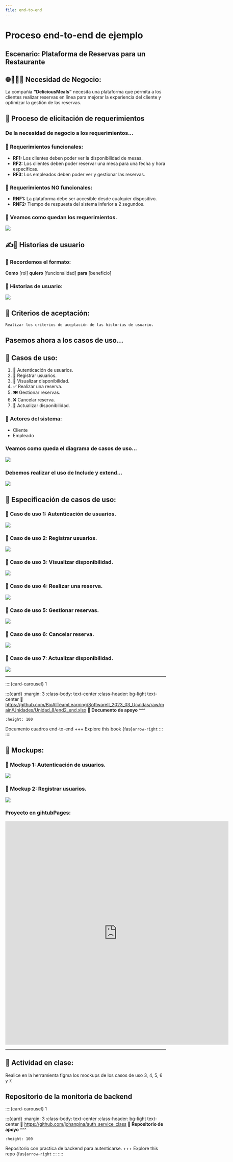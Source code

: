 ```yaml
---
file: end-to-end
---
```


# Proceso end-to-end de ejemplo

## Escenario: **Plataforma de Reservas para un Restaurante**


## 🌐🍔👨‍🍳 Necesidad de Negocio: 

La compañía **"DeliciousMeals"** necesita una plataforma que permita a los clientes realizar reservas en línea para mejorar la experiencia del cliente y optimizar la gestión de las reservas.

## 📘 Proceso de elicitación de requerimientos

### De la necesidad de negocio a los requerimientos...


### 📌  Requerimientos funcionales:

* **RF1:** Los clientes deben poder ver la disponibilidad de mesas.
* **RF2:** Los clientes deben poder reservar una mesa para una fecha y hora específicas.
* **RF3:** Los empleados deben poder ver y gestionar las reservas.

### 📌  Requerimientos NO funcionales:

* **RNF1:** La plataforma debe ser accesible desde cualquier dispositivo.
* **RNF2:** Tiempo de respuesta del sistema inferior a 2 segundos.

### 🎯 Veamos como quedan los requerimientos.


<img src="../../_static/images/RFEE.png" />


## ✍️🎒  Historias de usuario

### 🧠 Recordemos el formato: 

**Como** [rol] **quiero** [funcionalidad] **para** [beneficio]

### 📌  Historias de usuario:

<img src="../../_static/images/HUEE.png" />

## 📌  Criterios de aceptación:

```{warning}
Realizar los criterios de aceptación de las historias de usuario.

```

## Pasemos ahora a los casos de uso...

## 📌  Casos de uso:

1. 📍 Autenticación de usuarios.
2. 🔐 Registrar usuarios.
3. 👀 Visualizar disponibilidad.
4. ✅ Realizar una reserva.
5. 🍽️ Gestionar reservas.
6. ❌ Cancelar reserva.
7. 📆 Actualizar disponibilidad.

### 👥 Actores del sistema:

* Cliente
* Empleado

### Veamos como queda el diagrama de casos de uso...

<img src="../../_static/images/DCUEE.png" />


### Debemos realizar el uso de Include y extend...

<img src="../../_static/images/DCUEE2.png" />

## 📌  Especificación de casos de uso:

### 📌  Caso de uso 1: Autenticación de usuarios.

<img src="../../_static/images/ECUEE1.png" />

### 📌  Caso de uso 2: Registrar usuarios.

<img src="../../_static/images/ECUEE1_2.png" />

### 📌  Caso de uso 3: Visualizar disponibilidad.

<img src="../../_static/images/ECUEE2.png" />

### 📌  Caso de uso 4: Realizar una reserva.

<img src="../../_static/images/ECUEE3.png" />

### 📌  Caso de uso 5: Gestionar reservas.

<img src="../../_static/images/ECUEE4.png" />

### 📌  Caso de uso 6: Cancelar reserva.

<img src="../../_static/images/ECUEE5.png" />

### 📌  Caso de uso 7: Actualizar disponibilidad.

<img src="../../_static/images/ECUEE6.png" />

---

::::{card-carousel} 1

:::{card}
:margin: 3
:class-body: text-center
:class-header: bg-light text-center
:link: https://github.com/BioAITeamLearning/SoftwareII_2023_03_Ucaldas/raw/main/Unidades/Unidad_8/end2_end.xlsx
**💬 Documento de apoyo**
^^^
```{image} https://mailmeteor.com/logos/assets/PNG/Google_Sheets_Logo_512px.png
:height: 100
```

Documento cuadros end-to-end
+++
Explore this book {fas}`arrow-right`
:::
::::


## 📌  Mockups:

### 📌  Mockup 1: Autenticación de usuarios.

<img src="../../_static/images/Mockup1.png" />

### 📌  Mockup 2: Registrar usuarios.

<img src="../../_static/images/Mockup2_2.png" />

### Proyecto en gihtubPages:

<iframe src="https://johanpina.github.io/mockup_example/" width="700" height="700" frameborder="0" scrolling="no"></iframe>


---

## 📘 Actividad en clase:

Realice en la herramienta figma los mockups de los casos de uso 3, 4, 5, 6 y 7.


## Repositorio de la monitoria de backend

::::{card-carousel} 1

:::{card}
:margin: 3
:class-body: text-center
:class-header: bg-light text-center
:link: https://github.com/johanpina/auth_service_class
**💬 Repositorio de apoyo**
^^^
```{image} https://banner2.cleanpng.com/20180331/udw/kisspng-social-media-github-computer-icons-logo-github-5ac0188083c4f5.8572681115225386245397.jpg
:height: 100
```
Repositorio con practica de backend para autenticarse.
+++
Explore this repo {fas}`arrow-right`
:::
::::
